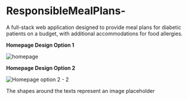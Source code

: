 # ResponsibleMealPlans-
A full-stack web application designed to provide meal plans for diabetic patients on a budget, with additional accommodations for food allergies.

**Homepage Design Option 1**

![homepage](https://github.com/user-attachments/assets/e98f7ab8-adfb-4007-afda-a929c309e51e)

**Homepage Design Option 2**

![Homepage option 2 - 2](https://github.com/user-attachments/assets/b87dc109-71f5-481f-81c3-894e438f3f65)

The shapes around the texts represent an image placeholder 
